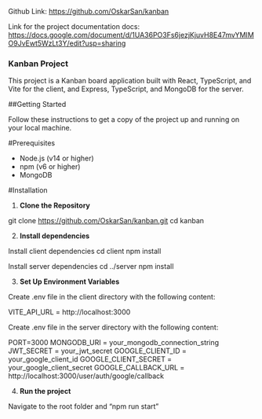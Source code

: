 Github Link:
https://github.com/OskarSan/kanban


Link for the project documentation docs:
https://docs.google.com/document/d/1UA36PO3Fs6jezjKjuvH8E47mvYMIMO9JvEwt5WzLt3Y/edit?usp=sharing



### Kanban Project

This project is a Kanban board application built with React, TypeScript, and Vite for the client, and Express, TypeScript, and MongoDB for the server.

##Getting Started

Follow these instructions to get a copy of the project up and running on your local machine.

#Prerequisites

- Node.js (v14 or higher)
- npm (v6 or higher)
- MongoDB

#Installation

1. **Clone the Repository**

git clone https://github.com/OskarSan/kanban.git
cd kanban

2. **Install dependencies**

Install client dependencies
cd client
npm install

Install server dependencies
cd ../server
npm install

3. **Set Up Environment Variables**

Create  .env file in the client directory with the following content:

VITE_API_URL = http://localhost:3000

Create .env file in the server directory with the following content: 
	
PORT=3000
MONGODB_URI = your_mongodb_connection_string
JWT_SECRET = your_jwt_secret
GOOGLE_CLIENT_ID = your_google_client_id
GOOGLE_CLIENT_SECRET = your_google_client_secret
GOOGLE_CALLBACK_URL = http://localhost:3000/user/auth/google/callback


4. **Run the project**

Navigate to the root folder and “npm run start”
